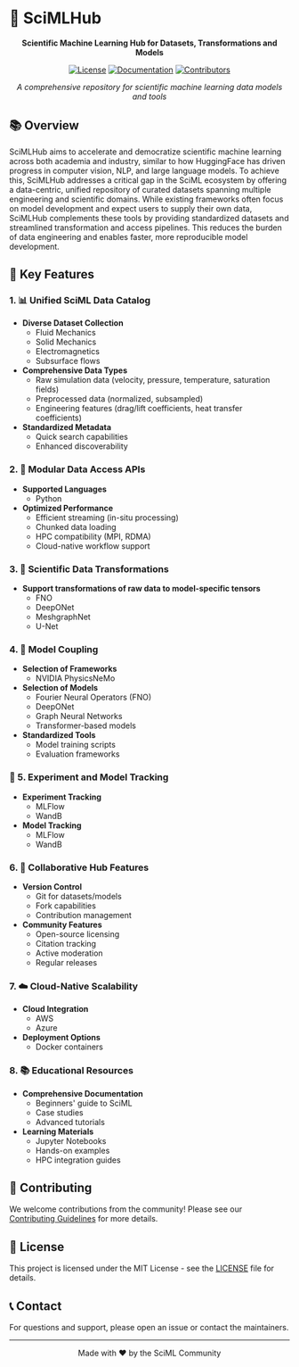 # 🧪 SciMLHub

<div align="center">

**Scientific Machine Learning Hub for Datasets, Transformations and Models**

[![License](https://img.shields.io/badge/license-MIT-blue.svg)](LICENSE)
[![Documentation](https://img.shields.io/badge/docs-latest-brightgreen.svg)](docs)
[![Contributors](https://img.shields.io/github/contributors/scimlhub/scimlhub)](https://github.com/scimlhub/scimlhub/graphs/contributors)

*A comprehensive repository for scientific machine learning data models and tools*

</div>

## 📚 Overview
<!---
SciMLHub aims to accelerate and democratize scientific machine learning by making high-quality datasets and tools accessible to both academia and industry, much like how HuggingFace has enabled rapid progress in computer vision, NLP, and large language models.
It fills a critical gap in the scientific ML ecosystem by offering a data-centric, unified repository of curated datasets spanning multiple engineering and scientific domains.
Existing frameworks tackling industrial problems typically focus on model development and assume users bring their own data. SciMLHub complements these tools by providing standardized and streamlined access mechanisms that reduce or eliminate the data preparation overhead and enable faster model development.
It also includes built-in support for governance, data transformation pipelines tailored to ML architectures, and collaboration tools that facilitate reproducibility and team-based development.

SciMLHub fills a critical gap in the scientific ML ecosystem by providing a data-centric, unified repository of curated datasets spanning multiple engineering and scientific domains, with governance, transformation pipelines, and collaboration tools. Unlike existing frameworks that focus on model development and assume users bring their own data, SciMLHub complements these tools by standardizing and streamlining access to high-quality data. SciMLHub aims to accelerate and democratize scientific machine learning by making high-quality datasets and tools accessible to both academia and industry, much like how HuggingFace has enabled rapid progress in computer vision, NLP, and large language models. 
-->
SciMLHub aims to accelerate and democratize scientific machine learning across both academia and industry, similar to how HuggingFace has driven progress in computer vision, NLP, and large language models. To achieve this, SciMLHub addresses a critical gap in the SciML ecosystem by offering a data-centric, unified repository of curated datasets spanning multiple engineering and scientific domains. While existing frameworks often focus on model development and expect users to supply their own data, SciMLHub complements these tools by providing standardized datasets and streamlined transformation and access pipelines. This reduces the burden of data engineering and enables faster, more reproducible model development.

## 🎯 Key Features

### 1. 📊 Unified SciML Data Catalog
- **Diverse Dataset Collection**
  - Fluid Mechanics
  - Solid Mechanics
  - Electromagnetics
  - Subsurface flows
- **Comprehensive Data Types**
  - Raw simulation data (velocity, pressure, temperature, saturation fields)
  - Preprocessed data (normalized, subsampled)
  - Engineering features (drag/lift coefficients, heat transfer coefficients)
- **Standardized Metadata**
  - Quick search capabilities
  - Enhanced discoverability

### 2. 🔌 Modular Data Access APIs
- **Supported Languages**
  - Python
- **Optimized Performance**
  - Efficient streaming (in-situ processing)
  - Chunked data loading
  - HPC compatibility (MPI, RDMA)
  - Cloud-native workflow support

### 3. 🔄 Scientific Data Transformations
- **Support transformations of raw data to model-specific tensors**
  - FNO
  - DeepONet
  - MeshgraphNet
  - U-Net

### 4. 🤖 Model Coupling
- **Selection of Frameworks**
  - NVIDIA PhysicsNeMo
- **Selection of Models**
  - Fourier Neural Operators (FNO)
  - DeepONet
  - Graph Neural Networks
  - Transformer-based models
- **Standardized Tools**
  - Model training scripts
  - Evaluation frameworks

### 🚀 5.  Experiment and Model Tracking
- **Experiment Tracking**
  - MLFlow
  - WandB
- **Model Tracking**
  - MLFlow
  - WandB

### 6. 👥 Collaborative Hub Features
- **Version Control**
  - Git for datasets/models
  - Fork capabilities
  - Contribution management
- **Community Features**
  - Open-source licensing
  - Citation tracking
  - Active moderation
  - Regular releases

<!---
### 7. 📈 In-situ Analytics Integration (top-of-my-head thoughts)
- **HPC Integration**
  - ADIOS2 compatibility
- **Analytics Tools**
  - On-the-fly metadata extraction
  - Real-time dashboards
  - Monitoring capabilities
-->

### 7. ☁️ Cloud-Native Scalability
- **Cloud Integration**
  - AWS
  - Azure
- **Deployment Options**
  - Docker containers

### 8. 📚 Educational Resources
- **Comprehensive Documentation**
  - Beginners' guide to SciML
  - Case studies
  - Advanced tutorials
- **Learning Materials**
  - Jupyter Notebooks
  - Hands-on examples
  - HPC integration guides

## 🤝 Contributing

We welcome contributions from the community! Please see our [Contributing Guidelines](CONTRIBUTING.md) for more details.

## 📄 License

This project is licensed under the MIT License - see the [LICENSE](LICENSE) file for details.

## 📞 Contact

For questions and support, please open an issue or contact the maintainers.

---

<div align="center">
Made with ❤️ by the SciML Community
</div>


